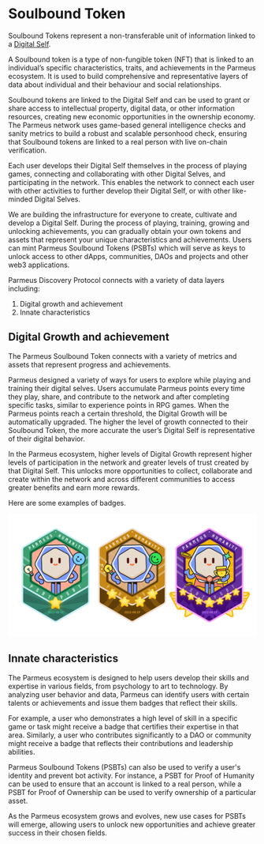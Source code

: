 # Soulbound Token

Soulbound Tokens represent a non-transferable unit of information linked to a [Digital Self](https://parmeus.github.io/docs/#/concept/digital-self).

A Soulbound token is a type of non-fungible token (NFT) that is linked to an individual’s specific characteristics, traits, and achievements in the Parmeus ecosystem. It is used to build comprehensive and representative layers of data about individual and their behaviour and social relationships. 

Soulbound tokens are linked to the Digital Self and can be used to grant or share access to intellectual property, digital data, or other information resources, creating new economic opportunities in the ownership economy. The Parmeus network uses game-based general intelligence checks and sanity metrics to build a robust and scalable personhood check, ensuring that Soulbound tokens are linked to a real person with live on-chain verification.

Each user develops their Digital Self themselves in the process of playing games, connecting and collaborating with other Digital Selves, and participating in the network. This enables the network to connect each user with other activities to further develop their Digital Self, or with other like-minded Digital Selves. 

We are building the infrastructure for everyone  to create, cultivate and develop a Digital Self. During the process of playing, training, growing and unlocking achievements, you can gradually obtain your own tokens and assets that represent your unique characteristics and achievements. Users can mint Parmeus Soulbound Tokens (PSBTs) which will serve as keys to unlock access to other dApps, communities, DAOs and projects and other web3 applications.

Parmeus Discovery Protocol connects with a variety of data layers including:

1. Digital growth and achievement
2. Innate characteristics

## Digital Growth and achievement

The Parmeus Soulbound Token connects with a variety of metrics and assets that represent progress and achievements.

Parmeus designed a variety of ways for users to explore while playing and training their digital selves. Users accumulate Parmeus points every time they play, share, and contribute to the network and after completing specific tasks, similar to experience points in RPG games. When the Parmeus points reach a certain threshold, the Digital Growth will be automatically upgraded. The higher the level of growth connected to their Soulbound Token, the more accurate the user’s Digital Self is representative of their digital behavior. 

In the Parmeus ecosystem, higher levels of Digital Growth represent higher levels of participation in the network and greater levels of trust created by that Digital Self. This unlocks more opportunities to collect, collaborate and create within the network and across different communities to access greater benefits and earn more rewards.

Here are some examples of badges.

![Digital Growth Badges](imgs/sbt-badges.png)

## Innate characteristics

The Parmeus ecosystem is designed to help users develop their skills and expertise in various fields, from psychology to art to technology. By analyzing user behavior and data, Parmeus can identify users with certain talents or achievements and issue them badges that reflect their skills.

For example, a user who demonstrates a high level of skill in a specific game or task might receive a badge that certifies their expertise in that area. Similarly, a user who contributes significantly to a DAO or community might receive a badge that reflects their contributions and leadership abilities.

Parmeus Soulbound Tokens (PSBTs) can also be used to verify a user's identity and prevent bot activity. For instance, a PSBT for Proof of Humanity can be used to ensure that an account is linked to a real person, while a PSBT for Proof of Ownership can be used to verify ownership of a particular asset.

As the Parmeus ecosystem grows and evolves, new use cases for PSBTs will emerge, allowing users to unlock new opportunities and achieve greater success in their chosen fields.
